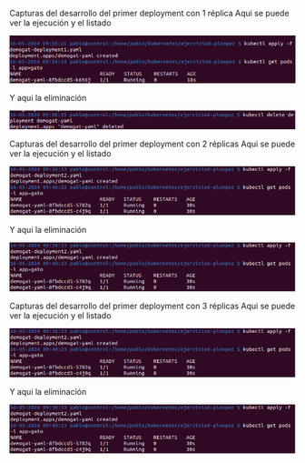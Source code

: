 Capturas del desarrollo del primer deployment con 1 réplica
Aqui se puede ver la ejecución y el listado 

![alt text](image.png)

Y aqui la eliminación

![alt text](image-1.png)

Capturas del desarrollo del primer deployment con 2 réplicas
Aqui se puede ver la ejecución y el listado 

![alt text](image-2.png)

Y aqui la eliminación

![alt text](image-3.png)

Capturas del desarrollo del primer deployment con 3 réplicas
Aqui se puede ver la ejecución y el listado 

![alt text](image-4.png)

Y aqui la eliminación

![alt text](image-5.png)